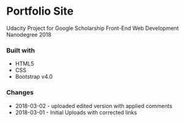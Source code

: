 # Portfolio Site

Udacity Project for Google Scholarship Front-End Web Development Nanodegree 2018

### Built with
- HTML5
- CSS
- Bootstrap v4.0

### Changes
- 2018-03-02 - uploaded edited version with applied comments
- 2018-03-01 - Initial Uploads with corrected links

